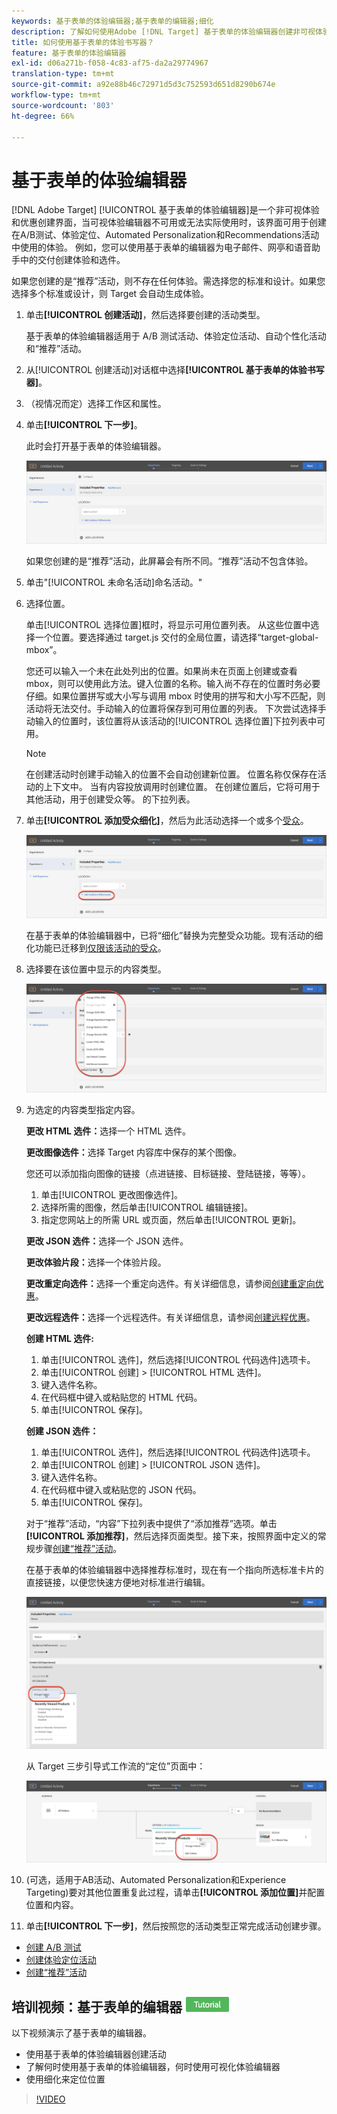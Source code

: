 ```yaml
---
keywords: 基于表单的体验编辑器;基于表单的编辑器;细化
description: 了解如何使用Adobe [!DNL Target] 基于表单的体验编辑器创建非可视体验。 当VEC不可用或不实用时，请使用此书写器。
title: 如何使用基于表单的体验书写器？
feature: 基于表单的体验编辑器
exl-id: d06a271b-f058-4c83-af75-da2a29774967
translation-type: tm+mt
source-git-commit: a92e88b46c72971d5d3c752593d651d8290b674e
workflow-type: tm+mt
source-wordcount: '803'
ht-degree: 66%

---
```


# 基于表单的体验编辑器

[!DNL Adobe Target] [!UICONTROL 基于表单的体验编辑器]是一个非可视体验和优惠创建界面，当可视体验编辑器不可用或无法实际使用时，该界面可用于创建在A/B测试、体验定位、Automated Personalization和Recommendations活动中使用的体验。 例如，您可以使用基于表单的编辑器为电子邮件、网亭和语音助手中的交付创建体验和选件。

如果您创建的是“推荐”活动，则不存在任何体验。需选择您的标准和设计。如果您选择多个标准或设计，则 Target 会自动生成体验。

1. 单击&#x200B;**[!UICONTROL 创建活动]**，然后选择要创建的活动类型。

   基于表单的体验编辑器适用于 A/B 测试活动、体验定位活动、自动个性化活动和“推荐”活动。
1. 从[!UICONTROL 创建活动]对话框中选择&#x200B;**[!UICONTROL 基于表单的体验书写器]**。

1. （视情况而定）选择工作区和属性。

1. 单击&#x200B;**[!UICONTROL 下一步]**。

   此时会打开基于表单的体验编辑器。

   ![](assets/location_refinements.png)

   如果您创建的是“推荐”活动，此屏幕会有所不同。“推荐”活动不包含体验。
1. 单击&quot;[!UICONTROL 未命名活动]命名活动。&quot;
1. 选择位置。

   单击[!UICONTROL 选择位置]框时，将显示可用位置列表。 从这些位置中选择一个位置。要选择通过 target.js 交付的全局位置，请选择“target-global-mbox”。

   您还可以输入一个未在此处列出的位置。如果尚未在页面上创建或查看 mbox，则可以使用此方法。键入位置的名称。输入尚不存在的位置时务必要仔细。如果位置拼写或大小写与调用 mbox 时使用的拼写和大小写不匹配，则活动将无法交付。手动输入的位置将保存到可用位置的列表。 下次尝试选择手动输入的位置时，该位置将从该活动的[!UICONTROL 选择位置]下拉列表中可用。

   >[!NOTE]
   >
   >在创建活动时创建手动输入的位置不会自动创建新位置。 位置名称仅保存在活动的上下文中。 当有内容投放调用时创建位置。 在创建位置后，它将可用于其他活动，用于创建受众等。 的下拉列表。

1. 单击&#x200B;**[!UICONTROL 添加受众细化]**，然后为此活动选择一个或多个[受众](/help/c-target/target.md#concept_A782F8481A5041EBA75103CB26376522)。

   ![](assets/location_refinements_2.png)

   在基于表单的体验编辑器中，已将“细化”替换为完整受众功能。现有活动的细化功能已迁移到[仅限该活动的受众](/help/c-target/creating-activity-only-audience.md#concept_A6BADCF530ED4AE1852E677FEBE68483)。
1. 选择要在该位置中显示的内容类型。

   ![](assets/form_content.png)

1. 为选定的内容类型指定内容。

   **更改 HTML 选件：**&#x200B;选择一个 HTML 选件。

   **更改图像选件：**&#x200B;选择 Target 内容库中保存的某个图像。

   您还可以添加指向图像的链接（点进链接、目标链接、登陆链接，等等）。

   1. 单击[!UICONTROL 更改图像选件]。
   1. 选择所需的图像，然后单击[!UICONTROL 编辑链接]。
   1. 指定您网站上的所需 URL 或页面，然后单击[!UICONTROL 更新]。

   **更改 JSON 选件：**&#x200B;选择一个 JSON 选件。

   **更改体验片段：**&#x200B;选择一个体验片段。

   **更改重定向选件：**&#x200B;选择一个重定向选件。有关详细信息，请参阅[创建重定向优惠](/help/c-experiences/c-manage-content/offer-redirect.md)。

   **更改远程选件：**&#x200B;选择一个远程选件。有关详细信息，请参阅[创建远程优惠](/help/c-experiences/c-manage-content/about-remote-offers.md)。

   **创建 HTML 选件:**

   1. 单击[!UICONTROL 选件]，然后选择[!UICONTROL 代码选件]选项卡。
   1. 单击[!UICONTROL 创建] > [!UICONTROL HTML 选件]。
   1. 键入选件名称。
   1. 在代码框中键入或粘贴您的 HTML 代码。
   1. 单击[!UICONTROL 保存]。

   **创建 JSON 选件：**

   1. 单击[!UICONTROL 选件]，然后选择[!UICONTROL 代码选件]选项卡。
   1. 单击[!UICONTROL 创建] > [!UICONTROL JSON 选件]。
   1. 键入选件名称。
   1. 在代码框中键入或粘贴您的 JSON 代码。
   1. 单击[!UICONTROL 保存]。

   对于“推荐”活动，“内容”下拉列表中提供了“添加推荐”选项。单击&#x200B;**[!UICONTROL 添加推荐]**，然后选择页面类型。接下来，按照界面中定义的常规步骤[创建“推荐”活动](/help/c-recommendations/t-create-recs-activity/create-recs-activity.md)。

   在基于表单的体验编辑器中选择推荐标准时，现在有一个指向所选标准卡片的直接链接，以便您快速方便地对标准进行编辑。

   ![](assets/change_criteria.png)

   从 Target 三步引导式工作流的“定位”页面中：

   ![](assets/change_criteria_2.png)

1. (可选，适用于AB活动、Automated Personalization和Experience Targeting)要对其他位置重复此过程，请单击&#x200B;**[!UICONTROL 添加位置]**&#x200B;并配置位置和内容。
1. 单击&#x200B;**[!UICONTROL 下一步]**，然后按照您的活动类型正常完成活动创建步骤。

* [创建 A/B 测试](/help/c-activities/t-test-ab/t-test-create-ab/test-create-ab.md)
* [创建体验定位活动](/help/c-activities/t-experience-target/t-xt-create/xt-create.md#task_D6B3429AC31549E1A70EDF04B3DDC765)
* [创建“推荐”活动](/help/c-recommendations/t-create-recs-activity/create-recs-activity.md#task_6874328773C64C44A73F0A130AD3F96F)

## 培训视频：基于表单的编辑器  ![教程徽章](/help/assets/tutorial.png)

以下视频演示了基于表单的编辑器。

* 使用基于表单的体验编辑器创建活动
* 了解何时使用基于表单的体验编辑器，何时使用可视化体验编辑器
* 使用细化来定位位置

>[!VIDEO](https://video.tv.adobe.com/v/17390)

